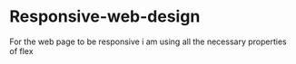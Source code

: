 # Responsive-web-design
For the web page to be responsive i am using all the necessary properties of flex 
